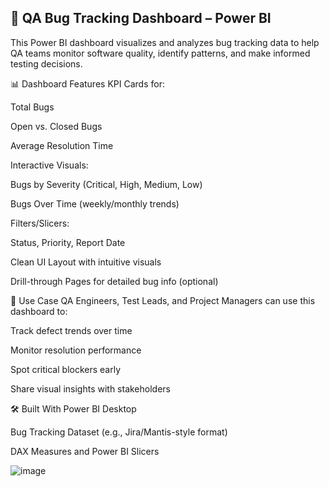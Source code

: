 ## 🐞 QA Bug Tracking Dashboard – Power BI

This Power BI dashboard visualizes and analyzes bug tracking data to help QA teams monitor software quality, identify patterns, and make informed testing decisions.

📊 Dashboard Features
KPI Cards for:

Total Bugs

Open vs. Closed Bugs

Average Resolution Time

Interactive Visuals:

Bugs by Severity (Critical, High, Medium, Low)

Bugs Over Time (weekly/monthly trends)

Filters/Slicers:

Status, Priority, Report Date

Clean UI Layout with intuitive visuals

Drill-through Pages for detailed bug info (optional)

🎯 Use Case
QA Engineers, Test Leads, and Project Managers can use this dashboard to:

Track defect trends over time

Monitor resolution performance

Spot critical blockers early

Share visual insights with stakeholders

🛠 Built With
Power BI Desktop

Bug Tracking Dataset (e.g., Jira/Mantis-style format)

DAX Measures and Power BI Slicers

![image](https://github.com/user-attachments/assets/66d6e322-fe1b-48df-a327-caf44443df19)
